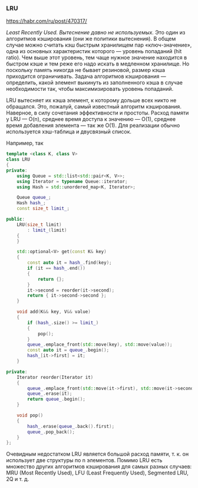 ### LRU

https://habr.com/ru/post/470317/

*Least Recently Used. Вытеснение давно не используемых.* Это один из алгоритмов кэширования (они же политики вытеснения). В общем случае можно считать кэш быстрым хранилищем пар «ключ-значение», одна из основных характеристик которого — уровень попаданий (hit ratio). Чем выше этот уровень, тем чаще нужное значение находится в быстром кэше и тем реже его надо искать в медленном хранилище. Но поскольку память никогда не бывает резиновой, размер кэша приходится ограничивать. Задача алгоритмов кэширования — определить, какой элемент выкинуть из заполненного кэша в случае необходимости так, чтобы максимизировать уровень попаданий.

LRU вытесняет их кэша элемент, к которому дольше всех никто не обращался. Это, пожалуй, самый известный алгоритм кэширования. Наверное, в силу сочетания эффективности и простоты. Расход памяти у LRU — O(n), среднее время доступа к значению — O(1), среднее время добавления элемента — так же O(1). Для реализации обычно используется хэш-таблица и двусвязный список.

Например, так

```c++
template <class K, class V>
class LRU
{
private:
    using Queue = std::list<std::pair<K, V>>;
    using Iterator = typename Queue::iterator;
    using Hash = std::unordered_map<K, Iterator>;

    Queue queue_;
    Hash hash_;
    const size_t limit_;

public:
    LRU(size_t limit)
        : limit_(limit)
    {
    }

    std::optional<V> get(const K& key)
    {
        const auto it = hash_.find(key);
        if (it == hash_.end())
        {
            return {};
        }
        it->second = reorder(it->second);
        return { it->second->second };
    }

    void add(K&& key, V&& value)
    {
        if (hash_.size() >= limit_)
        {
            pop();
        }
        queue_.emplace_front(std::move(key), std::move(value));
        const auto it = queue_.begin();
        hash_[it->first] = it;
    }

private:
    Iterator reorder(Iterator it)
    {
        queue_.emplace_front(std::move(it->first), std::move(it->second));
        queue_.erase(it);
        return queue_.begin();
    }

    void pop()
    {
        hash_.erase(queue_.back().first);
        queue_.pop_back();
    }
};
```

Очевидным недостатком LRU является большой расход памяти, т. к. он использует две структуры по n элементов. Помимо LRU есть множество других алгоритмов кэширования для самых разных случаев: MRU (Most Recently Used), LFU (Least Frequently Used), Segmented LRU, 2Q и т. д.
